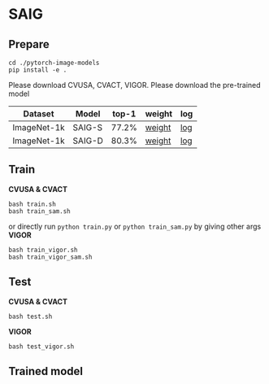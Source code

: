# SAIG


## Prepare


```
cd ./pytorch-image-models
pip install -e .
```
Please download CVUSA, CVACT, VIGOR.
Please download the pre-trained model 

|  Dataset   |  Model   | top-1  | weight | log |
|  ---- |  ----  | ----  | ---- | ---- |
|  ImageNet-1k | SAIG-S  | 77.2% | [weight](https://drive.google.com/file/d/1-cXq1ebBRmTLNeHdMtOR53CZkbLqHuCh/view?usp=sharing) |  [log](https://drive.google.com/file/d/1-wDQSbG11n6XOJyDiNaRs4rNVt7gRCEk/view?usp=sharing)|
| ImageNet-1k  | SAIG-D   | 80.3% | [weight](https://drive.google.com/file/d/1kkWxma0lTwK-0PjW4A_3AqpU6Rd7ByWT/view?usp=sharing) | [log](https://drive.google.com/file/d/1Eaz3VT5uH1-3gqEIxDmBaKkAjU-__Qyz/view?usp=sharing) |

## Train
**CVUSA & CVACT**
```shell
bash train.sh
bash train_sam.sh
```
or directly run ```python train.py```  or ```python train_sam.py``` by giving other args
**VIGOR**
```shell
bash train_vigor.sh
bash train_vigor_sam.sh
```

## Test
**CVUSA & CVACT**
```shell
bash test.sh
```
**VIGOR**
```shell
bash test_vigor.sh
```

## Trained model

